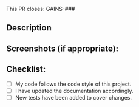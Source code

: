 <!-- Update the title following: https://www.notion.so/Pull-request-be8516b1b61a40e5af6f8ae3385487fe?pvs=4 -->

This PR closes: GAINS-### <!-- Add Task ID, ie GAINS-490 -->

## Description

<!-- Describe your changes in detail -->

## Screenshots (if appropriate):

## Checklist:
<!-- If you're unsure about any of these, don't hesitate to ask. We're here to help! -->
- [ ] My code follows the code style of this project.
- [ ] I have updated the documentation accordingly.
- [ ] New tests have been added to cover changes.
